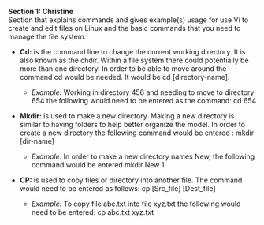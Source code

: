 **Section 1: Christine**
<br> 
Section that explains commands and gives example(s) usage for use Vi to create and edit files on Linux and the basic commands that you need to manage the file system.

- **Cd:** is the command line to change the current working directory. It is also known as the chdir. Within a file system there could potentially be more than one directory. In order to be able to move around the command cd would be needed. It would be cd [directory-name].

	- _Example:_ Working in directory 456 and needing to move to directory 654 the following would need to be entered as the command: cd 654

- **Mkdir:** is used to make a new directory. Making a new directory is similar to having folders to help better organize the model. In order to create a new directory the following command would be entered : mkdir [dir-name]

 	- _Example:_  In order to make a new directory names New, the following command would be entered mkdir New 1

- **CP:** is used to copy files or directory into another file. The command would need to be entered as follows: cp [Src_file] [Dest_file]

	- _Example:_ To copy file abc.txt into file xyz.txt the following would need to be entered: cp abc.txt xyz.txt
